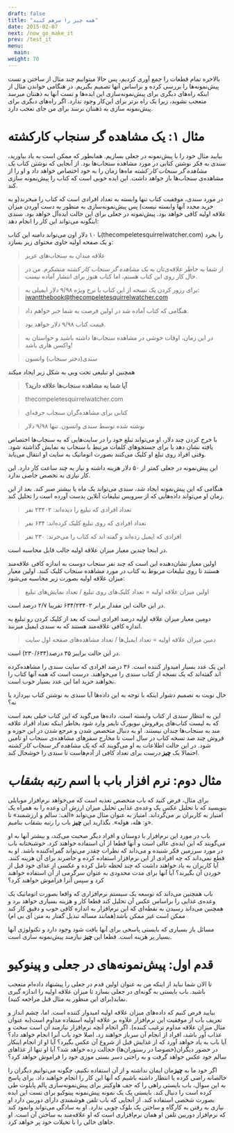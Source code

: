 ```yaml
---
draft: false
title: "همه چیز را سرهم کنید"
date: 2015-02-07
next: /now_go_make_it
prev: /test_it
menu:
  main:
weight: 70
---
```



بالاخره تمام قطعات را جمع آوری کردیم، پس حالا میتوانیم چند مثال از ساختن و تست پیش‌نمونه‌ها را بررسی کرده و براساس آنها تصمیم بگیریم. در هنگامی خواندن مثال از اینکه راه‌های دیگری برای پیش‌نمونه‌سازی این ایده‌ها و تست آنها به ذهنتان میرسد متعجب نشوید، زیرا یک راه برتر برای این‌کار وجود ندارد. اگر راه‌های دیگری برای پیش‌نمونه سازی به ذهنتان نرسد برای من جای تعجب دارد.

# مثال ۱: یک مشاهده گر سنجاب کارکشته

بیایید مثال خود را با پیش‌نمونه در جعلی بسازیم. همانطور که ممکن است به یاد بیاورید، سندی به فکر نوشتن کتابی در مورد مشاهده سنجاب‌ها بود. از آنجایی که نوشتن کتاب _یک مشاهده گر سنجاب کار کشته_  ماه‌ها زمان را به خود اختصاص خواهد داد و او را از مشاهده‌ی سنجاب‌ها باز خواهد داشت. این ایده خوبی است که کتاب را پیش‌نمونه سازی کند. 

در مورد سندی، موفقیت کتاب تنها وابسته به تعداد افرادی است که کتاب را میخرند(و به خرید مجدد آنها وابسته نیست) پس پیش‌نمونه‌سازی به منظور به دست آوردن میزان علاقه اولیه کافی خواهد بود. پیش‌نمونه در جعلی برای این حالت ایده‌آل خواهد بود. سندی اینگونه می‌تواند این کار را انجام دهد:

با ۱۰ دلار اون می‌تواند دامنه این کتاب(thecompeletesquirrelwatcher.com) را بخرد و یک صفحه اولیه حاوی محتوای زیر بسازد:

> علاقه مندان به سنجاب‌های عزیز

> از شما به خاطر علاقه‌ی‌تان به _یک مشاهده گر سنجاب کار کشته_ متشکرم. من در حال کار روی این کتاب هستم، اما کتاب هنوز برای انتشار آماده نیست.

> برای رزور کردن یک نسخه از این کتاب با نرخ ویژه ۹/۹۸ دلار ایمیلی به:
> iwantthebook@thecompeletesquirrelwatcher.com

> هنگامی که کتاب آماده شد در اولین فرصت به شما خبر خواهم داد.

> قیمت کتاب ۹/۹۸ دلار خواهد بود.

> در این زمان، اوقات خوشی در مشاهده سنجاب‌ها داشته باشید و حواستان به واکسن هاری باشد!

> سندی(دختر سنجاب) واتسون

همچنین او تبلیغی تحت وبی به شکل زیر ایجاد میکند

> **آیا شما به مشاهده سنجاب‌ها علاقه دارید؟**

> thecompeletesquirrelwatcher.com

>کتابی برای مشاهده‌گران سنجاب حرفه‌ای

> نوشته شده توسط سندی واتسون. تنها ۹/۹۸ دلار

با خرج کردن چند دلار، او می‌تواند تبلغ خود را در سایت‌هایی که به سنجاب‌ها اختصاص یافته نشان دهد یا برای جستجوهای کلمات مرتبط با سنجاب به نمایش گذاشته شود. وقتی افراد روی تبلغ او کلیک می‌کنند بصورت اتوماتیک به سایت او انتقال می‌یابد.

این پیش‌نمونه در جعلی کمتر از ۵۰ دلار هزینه داشته و نیاز به چند ساعت کار دارد. این کار نیازی به تخصص خاصی ندارد.

هنگامی که این پیش‌نمونه ایجاد شد، سندی می‌تواند یک ماه یا بیشتر صبر کند. بعد از این زمان او می‌تواند داده‌هایی که از سرویس تبلیغات آنلاین بدست آورده است را تحلیل کند.
> تعداد افرادی که تبلیغ را دیده‌اند: ۲۳۴۰۲ نفر

> تعداد افرادی که روی تبلیغ کلیک کرده‌اند: ۶۳۴ نفر

> افرادی که ایمیل زده‌اند و گفته اند که کتاب را می‌خرند: ۲۳۰ نفر

در اینجا چندین معیار میزان علاقه اولیه جالب قابل محاسبه است.

اولین معیار نشان‌دهنده این است که چند نفر سنجاب دوست به اندازه کافی علاقه‌مند هستند تا روی تبلیغات مربوط به کتاب در مورد مشاهده سنجاب کلیک کنند. اولین معیار میزان علاقه اولیه بصورت زیر محاسبه می‌شود:

> اولین میزان علاقه اولیه = تعداد کلیک‌های روی تبلیغ / تعداد نمایش‌های تبلیغ

در این حالت این مقدار برابر ۶۳۴/۲۳۴۰۲ تقریبا ۲/۷ درصد است.

دومین معیار میزان علاقه اولیه درصد افرادی است که بعد از کلیک کردن رو تبلیغ به اندازه کافی علاقه‌مند هستند که به سندی ایمیل میز‌نند. 
> دمین میزان علاقه اولیه = تعداد ایمیل‌ها / تعداد مشاهده‌های صفحه اول سایت

در این حالت برایبر ۳۵ درصد(۲۳۰/۶۳۴) است.

این یک عدد بسیار امیدوار کننده است. ۳۶ درصد افرادی که سایت سندی را مشاهده‌کرده اند گفته‌اند که یک نسخه از کتاب سندی را می‌خواهند. درست است که همه آنها کتاب را نخواهند خرید اما این عدد بسیار خوب است.

حال نوبت به تصمیم دشوار اینکه با توجه به این داده‌ها آیا سندی به نوشتن کتاب بپردازد یا نه؟

این به انتظار سندی از کتاب وابسته است. داده‌ها می‌گوید که این کتاب خیلی بعید است که به لیست کتاب‌های پرفروش نیویورک تایمز وارد شود بخاطر اینکه تعداد افراد علاقه مند به سنجاب‌ها چندان نیستند. او به دنبال متخصص شدن و مرجع شدن در این حوزه و فروش چند صد نسخه کتاب در سال است تا مخارج سفرهای مشاهده‌ی سنجاب او تامین شود. در این حالت اطلاعات به او می‌گویند که که _یک مشاهده گر سنجاب کار کشته_ احتمالا یک **چیز** _درست_ برای تعداد کافی از آدم‌هاست تا سندی را خوشحال کند. 

# مثال دوم: نرم افزار باب با اسم _رتبه بشقاب_

برای مثال، فرض کنید که باب متخصص تغذیه است که می‌خواهد نرم‌افزار موبایلی بنویسید که با تحلیل عکس یک وعده‌ی غذایی تحلیل میزان ارزش آن وعده را به همراه یک امتیاز به کاربران بر می‌گرداند. امتیاز به عنوان مثال می‌تواند «الف: سالم و ارزشمند» تا «و: هله، هوله». بگذارید این **چیز** باب را _رتبه بشقاب_ بنامیم.

باب در مورد این نرم‌افزار با دوستان و افراد دیگر صحبت می‌کند، و بیشتر آنها به او می‌گویند که این ایده‌ی عالی است و آنها قطعا از آن استفاده خواهند کرد. خوشبختانه باب در مورد سرزمین فکر شنیده و می‌داند که نظرات چقدر می‌تواند گمراه‌کننده باشد. او به قطع نمی‌داند که چه افرادی از این نرم‌افزار استفاده کرده و حاضرند برای آن هزینه کنند. آیا کاربران به یاد خواهند داشت که چند لحظه تامل کرده و عکسی از غذای خود قبل از خوردن آن بگیرند؟ آیا آنها برای مدت محدودی به عنوان سرگرمی از آن استفاده خواهند کرد و سپس آنرا فراموش خواهند کرد؟

باب همچنین می‌داند که توسعه یک سیستم نرم‌افزاری که واقعا بصورت اتوماتیک یک وعده‌ی غذایی را براساس عکس آن تحلیل کند قطعا کار و هزینه بسیاری خواهد برد و همچنین می‌داند رسیدن به نقطه‌ای که این نرم‌افزار به اندازه کافی خوب و دقیق کار کند ممکن است غیر ممکن باشد(همانند مساله تبدیل گفتار به متن آی بی ام)

مسائل باز بسیاری که بایستی پاسخی برای آنها یافت شود وجود دارد و تکنولوژی آنها بسیار پر هزینه است. قطعا این **چیز** نیازمند پیش‌نمونه سازی است.

# قدم اول: پیش‌نمونه‌های در جعلی و پینوکیو

تا الان شما نباید از اینکه من به عنوان اولین قدم در جعلی را پیشنهاد داده‌ام متعجب باشید. باب بایستی به گونه‌ای در جعلی بسازد تا میزان علاقه اولیه را اندازه گیری نماید(برای این منظور به مثال قبل مراجعه کنید).

بیایید فرض کنیم که داده‌های میزان علاقه اولیه امیدوار کننده است. اما، چشم انداز و تعریف باب از موفقیت این نرم‌افزار علاوه بر علاقه اولیه استفاده مداوم است(به عنوان مثال میزان علاقه مداوم ترغیب کننده). اگر انجام آنچه نرم‌افزار نیازمند آن است سخت و عذاب آور باشد، افراد از انجام آن سرباز خواهند زد. اصلا خود باب آنرا انجام خواهد داد؟ آیا باب به یاد خواهد آورد که از غذایش قبل از شروع آن عکس بگیرد؟ آیا او از انجام اینکار در حضور دیگران(خصوصا در رستوران‌ها) خجالت زده خواهد شد؟ آیا او تنها از غذاهای سالم خود عکس خواهد گرفت و به راحتی دسر بستی موزی خود را فراموش خواهد کرد؟

اگر خود ما به **چیز**مان ایمان نداشته و از آن استفاده نکنیم، چگونه می‌توانیم دیگران را خالصانه راضی کرده یا انتظار داشته باشیم که آنها این کار را انجام خواهند داد. برای پاسخ به این سوال، باب بایستی راهی را که جف هاوکینز برای پیش‌نمونه‌سازی پالم پایلوت طی کرده است را دنبال کند. بایستی یک یک نمونه پیش‌نمونه پینوکیو برای تست این ایده بصورت شخصی استفاده کند. از آنجایی که باب تلفن هوشمندی دارای دوربین دارد او نیازی به رفتن به کارگاه و ساختن یک بلوک چوبی ندارد. او به سادگی می‌تواند وانمود کند که نرم‌افزار دوربین تلفن او همان نرم‌افزاری است که او علاقه‌مند به ساختن آن است. او جاهای خالی را با تخیلات خود پر خواهد کرد. 

